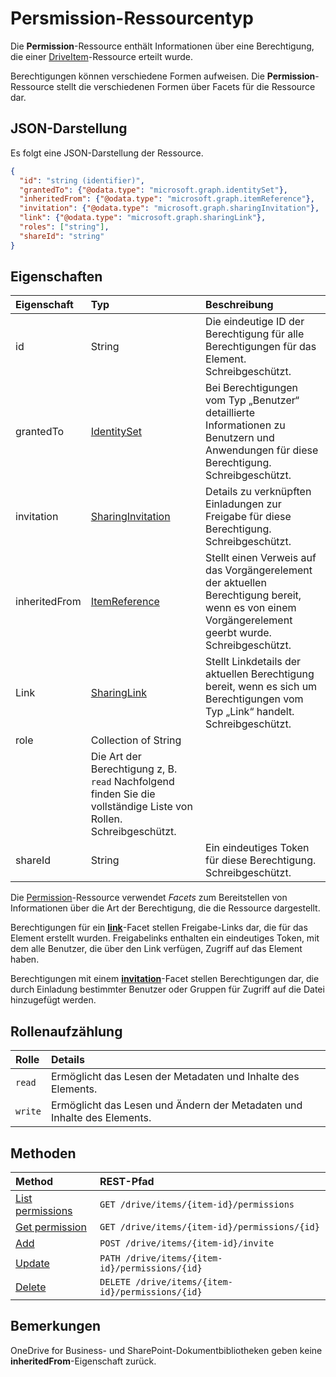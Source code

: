 # <a name="permission-resource-type"></a>Persmission-Ressourcentyp

Die **Permission**-Ressource enthält Informationen über eine Berechtigung, die einer [DriveItem](driveitem.md)-Ressource erteilt wurde.

Berechtigungen können verschiedene Formen aufweisen. Die **Permission**-Ressource stellt die verschiedenen Formen über Facets für die Ressource dar.

## <a name="json-representation"></a>JSON-Darstellung

Es folgt eine JSON-Darstellung der Ressource.

<!-- {
  "blockType": "resource",
  "optionalProperties": [ "link", "grantedTo", "invitation", "inheritedFrom", "shareId" ],
  "keyProperty": "id",
  "@odata.type": "microsoft.graph.permission"
}-->
```json
{
  "id": "string (identifier)",
  "grantedTo": {"@odata.type": "microsoft.graph.identitySet"},
  "inheritedFrom": {"@odata.type": "microsoft.graph.itemReference"},
  "invitation": {"@odata.type": "microsoft.graph.sharingInvitation"},
  "link": {"@odata.type": "microsoft.graph.sharingLink"},
  "roles": ["string"],
  "shareId": "string"
}
```

## <a name="properties"></a>Eigenschaften

| Eigenschaft      | Typ                                      | Beschreibung                                                                                                                           |
|:--------------|:------------------------------------------|:--------------------------------------------------------------------------------------------------------------------------------------|
| id            | String                                    | Die eindeutige ID der Berechtigung für alle Berechtigungen für das Element. Schreibgeschützt.                                                 |
| grantedTo     | [IdentitySet](identityset.md)             | Bei Berechtigungen vom Typ „Benutzer“ detaillierte Informationen zu Benutzern und Anwendungen für diese Berechtigung. Schreibgeschützt.                                    |
| invitation    | [SharingInvitation](sharinginvitation.md) | Details zu verknüpften Einladungen zur Freigabe für diese Berechtigung. Schreibgeschützt.                                                          |
| inheritedFrom | [ItemReference](itemreference.md)         | Stellt einen Verweis auf das Vorgängerelement der aktuellen Berechtigung bereit, wenn es von einem Vorgängerelement geerbt wurde. Schreibgeschützt.                       |
| Link          | [SharingLink](sharinglink.md)             | Stellt Linkdetails der aktuellen Berechtigung bereit, wenn es sich um Berechtigungen vom Typ „Link“ handelt. Schreibgeschützt.                                     |
| role          | Collection of String
                      | Die Art der Berechtigung z, B. `read` Nachfolgend finden Sie die vollständige Liste von Rollen. Schreibgeschützt.                                                 |
| shareId       | String                                    | Ein eindeutiges Token für diese Berechtigung. Schreibgeschützt. |

Die [Permission](../resources/permission.md)-Ressource verwendet _Facets_ zum Bereitstellen von Informationen über die Art der Berechtigung, die die Ressource dargestellt.

Berechtigungen für ein [**link**](sharinglink.md)-Facet stellen Freigabe-Links dar, die für das Element erstellt wurden. Freigabelinks enthalten ein eindeutiges Token, mit dem alle Benutzer, die über den Link verfügen, Zugriff auf das Element haben.

Berechtigungen mit einem [**invitation**](sharinginvitation.md)-Facet stellen Berechtigungen dar, die durch Einladung bestimmter Benutzer oder Gruppen für Zugriff auf die Datei hinzugefügt werden.

## <a name="roles-enumeration"></a>Rollenaufzählung

| Rolle  | Details                                                                        |
|:------|:-------------------------------------------------------------------------------|
| `read`  | Ermöglicht das Lesen der Metadaten und Inhalte des Elements.            |
| `write` | Ermöglicht das Lesen und Ändern der Metadaten und Inhalte des Elements. |

## <a name="methods"></a>Methoden

| Method                                              | REST-Pfad                            |
|:----------------------------------------------------|:---------------------------------------|
| [List permissions](../api/item_list_permissions.md) | `GET /drive/items/{item-id}/permissions`  |
| [Get permission](../api/permission_get.md)          | `GET /drive/items/{item-id}/permissions/{id}` |
| [Add](../api/item_invite.md)                        | `POST /drive/items/{item-id}/invite` |
| [Update](../api/permission_update.md)               | `PATH /drive/items/{item-id}/permissions/{id}` |
| [Delete](../api/permission_delete.md)               | `DELETE /drive/items/{item-id}/permissions/{id}` |


## <a name="remarks"></a>Bemerkungen

OneDrive for Business- und SharePoint-Dokumentbibliotheken geben keine **inheritedFrom**-Eigenschaft zurück.

<!-- uuid: 8fcb5dbc-d5aa-4681-8e31-b001d5168d79
2015-10-25 14:57:30 UTC -->
<!-- {
  "type": "#page.annotation",
  "description": "permission resource",
  "keywords": "",
  "section": "documentation",
  "tocPath": ""
}-->
